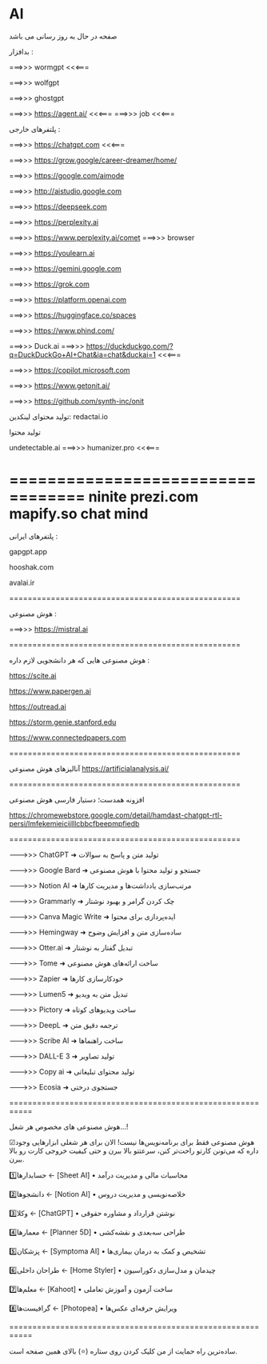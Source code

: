 # AI
صفحه در حال به روز رسانی می باشد


بدافزار :

===>>>  wormgpt  <<<===

===>>>  wolfgpt

===>>>  ghostgpt


===>>> https://agent.ai/ <<<=== ===>>> job <<<===



پلتفرهای خارجی :


===>>> https://chatgpt.com <<<===

===>>> https://grow.google/career-dreamer/home/

===>>> https://google.com/aimode

===>>> http://aistudio.google.com  

===>>> https://deepseek.com 

===>>> https://perplexity.ai

===>>> https://www.perplexity.ai/comet ===>>> browser

===>>> https://youlearn.ai

===>>> https://gemini.google.com

===>>> https://grok.com

===>>> https://platform.openai.com

===>>> https://huggingface.co/spaces

===>>> https://www.phind.com/

===>>> Duck.ai ===>>> https://duckduckgo.com/?q=DuckDuckGo+AI+Chat&ia=chat&duckai=1 <<<===

===>>> https://copilot.microsoft.com

===>>> https://www.getonit.ai/

===>>> https://github.com/synth-inc/onit

تولید محتوای لینکدین:
redactai.io

تولید محتوا

undetectable.ai
===>>> humanizer.pro <<<===



==================================
ninite
prezi.com
mapify.so
chat mind
==================================================


پلتفرهای ایرانی :


gapgpt.app

hooshak.com

avalai.ir

==================================================

هوش مصنوعی :

===>>> https://mistral.ai


==================================================

هوش مصنوعی هایی که هر دانشجویی لازم داره :

https://scite.ai 

https://www.papergen.ai

https://outread.ai

https://storm.genie.stanford.edu

https://www.connectedpapers.com


==================================================

آنالیزهای هوش مصنوعی
https://artificialanalysis.ai/


==================================================


 افزونه همدست؛ دستیار فارسی هوش مصنوعی

https://chromewebstore.google.com/detail/hamdast-chatgpt-rtl-persi/lmfekemieicijlllcbbcfbeepmpfiedb

 ==================================================

--->>> ChatGPT ➜ تولید متن و پاسخ به سوالات


--->>> Google Bard ➜ جستجو و تولید محتوا با هوش مصنوعی


--->>> Notion AI ➜ مرتب‌سازی یادداشت‌ها و مدیریت کارها


--->>> Grammarly ➜ چک کردن گرامر و بهبود نوشتار

--->>> Canva Magic Write ➜ ایده‌پردازی برای محتوا


--->>> Hemingway ➜ ساده‌سازی متن و افزایش وضوح


--->>> Otter.ai ➜ تبدیل گفتار به نوشتار


--->>> Tome ➜ ساخت ارائه‌های هوش مصنوعی

--->>> Zapier ➜ خودکارسازی کارها


--->>> Lumen5 ➜ تبدیل متن به ویدیو


--->>> Pictory ➜ ساخت ویدیوهای کوتاه


--->>> DeepL ➜ ترجمه دقیق متن

--->>> Scribe AI ➜ ساخت راهنماها


--->>> DALL-E 3 ➜ تولید تصاویر


--->>> Copy ai ➜ تولید محتوای تبلیغاتی


--->>> Ecosia ➜ جستجوی درختی


===========================================================



هوش مصنوعی های مخصوص هر شغل...!

☑هوش مصنوعی فقط برای برنامه‌نویس‌ها نیست! الان برای هر شغلی ابزارهایی وجود داره که می‌تونن کارتو راحت‌تر کنن، سرعتتو بالا ببرن و حتی کیفیت خروجی کارت رو بالا ببرن.

1️⃣حسابدارها ← [Sheet AI] 
• محاسبات مالی و مدیریت درآمد 

2️⃣دانشجوها ← [Notion AI] 
• خلاصه‌نویسی و مدیریت دروس 

3️⃣وکلا ← [ChatGPT] 
• نوشتن قرارداد و مشاوره حقوقی 

4️⃣معمارها ← [Planner 5D] 
• طراحی سه‌بعدی و نقشه‌کشی 

5️⃣پزشکان ← [Symptoma AI] 
• تشخیص و کمک به درمان بیماری‌ها 

6️⃣طراحان داخلی ← [Home Styler] 
• چیدمان و مدل‌سازی دکوراسیون 

7️⃣معلم‌ها ← [Kahoot] 
• ساخت آزمون و آموزش تعاملی 

8️⃣گرافیست‌ها ← [Photopea] 
• ویرایش حرفه‌ای عکس‌ها 

===========================================================

ساده‌ترین راه حمایت از من کلیک کردن روی ستاره (⭐) بالای همین صفحه است.

